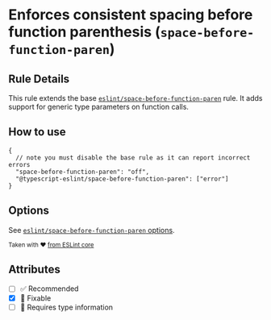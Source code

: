 # Enforces consistent spacing before function parenthesis (`space-before-function-paren`)

## Rule Details

This rule extends the base [`eslint/space-before-function-paren`](https://eslint.org/docs/rules/space-before-function-paren) rule.
It adds support for generic type parameters on function calls.

## How to use

```jsonc
{
  // note you must disable the base rule as it can report incorrect errors
  "space-before-function-paren": "off",
  "@typescript-eslint/space-before-function-paren": ["error"]
}
```

## Options

See [`eslint/space-before-function-paren` options](https://eslint.org/docs/rules/space-before-function-paren#options).

<sup>

Taken with ❤️ [from ESLint core](https://github.com/eslint/eslint/blob/main/docs/rules/space-before-function-paren.md)

</sup>

## Attributes

- [ ] ✅ Recommended
- [x] 🔧 Fixable
- [ ] 💭 Requires type information
